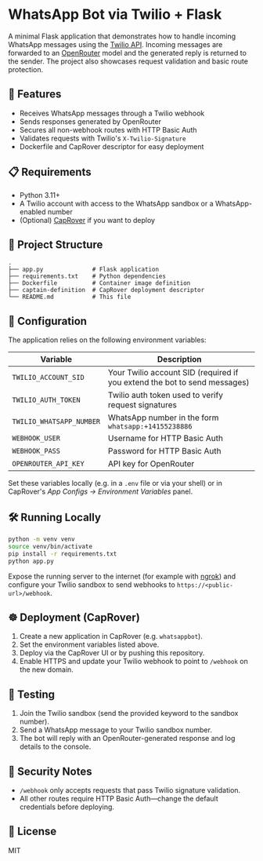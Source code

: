 # WhatsApp Bot via Twilio + Flask

A minimal Flask application that demonstrates how to handle incoming WhatsApp
messages using the [Twilio API](https://www.twilio.com/whatsapp).
Incoming messages are forwarded to an [OpenRouter](https://openrouter.ai) model
and the generated reply is returned to the sender. The project also showcases
request validation and basic route protection.

## 🚀 Features
- Receives WhatsApp messages through a Twilio webhook
- Sends responses generated by OpenRouter
- Secures all non-webhook routes with HTTP Basic Auth
- Validates requests with Twilio's `X-Twilio-Signature`
- Dockerfile and CapRover descriptor for easy deployment

## 📋 Requirements
- Python 3.11+
- A Twilio account with access to the WhatsApp sandbox or a WhatsApp-enabled number
- (Optional) [CapRover](https://caprover.com/) if you want to deploy

## 📁 Project Structure
```
.
├── app.py              # Flask application
├── requirements.txt    # Python dependencies
├── Dockerfile          # Container image definition
├── captain-definition  # CapRover deployment descriptor
└── README.md           # This file
```

## 🔧 Configuration
The application relies on the following environment variables:

| Variable | Description |
|----------|-------------|
| `TWILIO_ACCOUNT_SID` | Your Twilio account SID (required if you extend the bot to send messages) |
| `TWILIO_AUTH_TOKEN` | Twilio auth token used to verify request signatures |
| `TWILIO_WHATSAPP_NUMBER` | WhatsApp number in the form `whatsapp:+14155238886` |
| `WEBHOOK_USER` | Username for HTTP Basic Auth |
| `WEBHOOK_PASS` | Password for HTTP Basic Auth |
| `OPENROUTER_API_KEY` | API key for OpenRouter |

Set these variables locally (e.g. in a `.env` file or via your shell) or in
CapRover's *App Configs → Environment Variables* panel.

## 🛠️ Running Locally
```bash
python -m venv venv
source venv/bin/activate
pip install -r requirements.txt
python app.py
```
Expose the running server to the internet (for example with
[ngrok](https://ngrok.com/)) and configure your Twilio sandbox to send webhooks
to `https://<public-url>/webhook`.

## ☸️ Deployment (CapRover)
1. Create a new application in CapRover (e.g. `whatsappbot`).
2. Set the environment variables listed above.
3. Deploy via the CapRover UI or by pushing this repository.
4. Enable HTTPS and update your Twilio webhook to point to `/webhook` on the new domain.

## 🧪 Testing
1. Join the Twilio sandbox (send the provided keyword to the sandbox number).
2. Send a WhatsApp message to your Twilio sandbox number.
3. The bot will reply with an OpenRouter-generated response and log details to the console.

## 🔐 Security Notes
- `/webhook` only accepts requests that pass Twilio signature validation.
- All other routes require HTTP Basic Auth—change the default credentials before deploying.

## 📝 License
MIT
